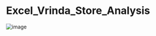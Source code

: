 # Excel_Vrinda_Store_Analysis
![image](https://github.com/user-attachments/assets/8286b446-c2ef-4feb-9e38-f58acb4d903a)
